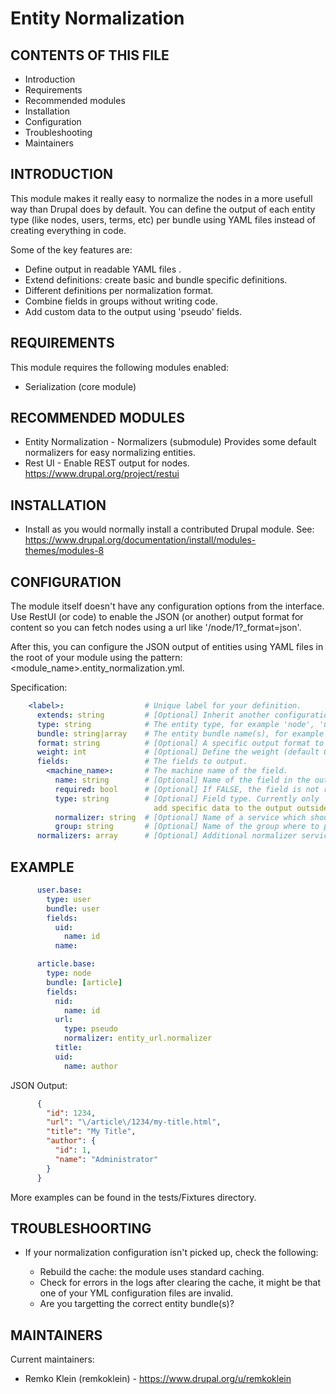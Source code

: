 Entity Normalization
====================

CONTENTS OF THIS FILE
---------------------
   
 * Introduction
 * Requirements
 * Recommended modules
 * Installation
 * Configuration
 * Troubleshooting
 * Maintainers
 
INTRODUCTION
------------
This module makes it really easy to normalize the nodes in a more usefull way
than Drupal does by default. You can define the output of each entity type
(like nodes, users, terms, etc) per bundle using YAML files instead of creating
everything in code.

Some of the key features are:
 * Define output in readable YAML files .
 * Extend definitions: create basic and bundle specific definitions.
 * Different definitions per normalization format.
 * Combine fields in groups without writing code.
 * Add custom data to the output using 'pseudo' fields. 

REQUIREMENTS
------------
This module requires the following modules enabled:

 * Serialization (core module)

RECOMMENDED MODULES
-------------------

 * Entity Normalization - Normalizers (submodule)
   Provides some default normalizers for easy normalizing entities.
 * Rest UI - Enable REST output for nodes.
   https://www.drupal.org/project/restui

INSTALLATION
------------

 * Install as you would normally install a contributed Drupal module.
   See: https://www.drupal.org/documentation/install/modules-themes/modules-8


CONFIGURATION
-------------

The module itself doesn't have any configuration options from the interface.
Use RestUI (or code) to enable the JSON (or another) output format for content so
you can fetch nodes using a url like '/node/1?_format=json'.

After this, you can configure the JSON output of entities using YAML files in the
root of your module using the pattern: <module_name>.entity_normalization.yml.

Specification:
```yaml
    <label>:                  # Unique label for your definition.
      extends: string         # [Optional] Inherit another configuration. Use the <label> of another configuration.
      type: string            # The entity type, for example 'node', 'user' or 'taxonomy_term'.
      bundle: string|array    # The entity bundle name(s), for example 'user' or '[article, 'page]'.
      format: string          # [Optional] A specific output format to be used for the normalizers.
      weight: int             # [Optional] Define the weight (default 0) of the configuration.
      fields:                 # The fields to output.
        <machine_name>:       # The machine name of the field.
          name: string        # [Optional] Name of the field in the output.
          required: bool      # [Optional] If FALSE, the field is not required and will not be added to the output if it doesn't exist. Default is TRUE.
          type: string        # [Optional] Field type. Currently only 'pseudo' is supported. Use this if you want to 
                                add specific data to the output outside normal fields. A 'normalizer' is required.
          normalizer: string  # [Optional] Name of a service which should be used as the normalizer for this field. Required if type=pseudo.
          group: string       # [Optional] Name of the group where to put this field into in the output.
      normalizers: array      # [Optional] Additional normalizer service names to be called for this entity.
```

EXAMPLE
-------
```yaml
      user.base:
        type: user
        bundle: user
        fields:
          uid:
            name: id
          name:

      article.base:
        type: node
        bundle: [article]
        fields:
          nid:
            name: id
          url:
            type: pseudo
            normalizer: entity_url.normalizer
          title:
          uid:
            name: author
```
JSON Output:
```json
      {
        "id": 1234,
        "url": "\/article\/1234/my-title.html",
        "title": "My Title",
        "author": {
          "id": 1,
          "name": "Administrator"
        }
      }
```
More examples can be found in the tests/Fixtures directory. 

TROUBLESHOORTING
---------------

 * If your normalization configuration isn't picked up, check the following:
 
   - Rebuild the cache: the module uses standard caching.
   - Check for errors in the logs after clearing the cache, it might be that
     one of your YML configuration files are invalid.
   - Are you targetting the correct entity bundle(s)?

MAINTAINERS
-----------
Current maintainers:

 * Remko Klein (remkoklein) - https://www.drupal.org/u/remkoklein
